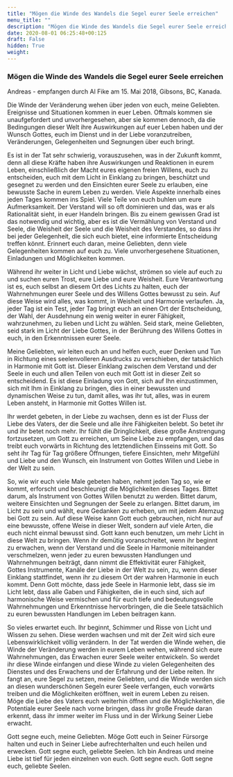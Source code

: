```yaml
---
title: "Mögen die Winde des Wandels die Segel eurer Seele erreichen"
menu_title: ""
description: "Mögen die Winde des Wandels die Segel eurer Seele erreichen"
date: 2020-08-01 06:25:48+00:125
draft: False
hidden: True
weight:
---
```

### Mögen die Winde des Wandels die Segel eurer Seele erreichen

Andreas - empfangen durch Al Fike am 15. Mai 2018, Gibsons, BC, Kanada.

Die Winde der Veränderung wehen über jeden von euch, meine Geliebten. Ereignisse und Situationen kommen in euer Leben. Oftmals kommen sie unaufgefordert und unvorhergesehen, aber sie kommen dennoch, da die Bedingungen dieser Welt ihre Auswirkungen auf euer Leben haben und der Wunsch Gottes, euch im Dienst und in der Liebe voranzutreiben, Veränderungen, Gelegenheiten und Segnungen über euch bringt.

Es ist in der Tat sehr schwierig, vorauszusehen, was in der Zukunft kommt, denn all diese Kräfte haben ihre Auswirkungen und Reaktionen in eurem Leben, einschließlich der Macht eures eigenen freien Willens, euch zu entscheiden, euch mit dem Licht in Einklang zu bringen, beschützt und gesegnet zu werden und den Einsichten eurer Seele zu erlauben, eine bewusste Sache in eurem Leben zu werden. Viele Aspekte innerhalb eines jeden Tages kommen ins Spiel. Viele Teile von euch buhlen um eure Aufmerksamkeit. Der Verstand will so oft dominieren und das, was er als Rationalität sieht, in euer Handeln bringen. Bis zu einem gewissen Grad ist das notwendig und wichtig, aber es ist die Vermählung von Verstand und Seele, die Weisheit der Seele und die Weisheit des Verstandes, so dass ihr bei jeder Gelegenheit, die sich euch bietet, eine informierte Entscheidung treffen könnt. Erinnert euch daran, meine Geliebten, denn viele Gelegenheiten kommen auf euch zu. Viele unvorhergesehene Situationen, Einladungen und Möglichkeiten kommen.

Während ihr weiter in Licht und Liebe wächst, strömen so viele auf euch zu und suchen euren Trost, eure Liebe und eure Weisheit. Eure Verantwortung ist es, euch selbst an diesem Ort des Lichts zu halten, euch der Wahrnehmungen eurer Seele und des Willens Gottes bewusst zu sein. Auf diese Weise wird alles, was kommt, in Weisheit und Harmonie verlaufen. Ja, jeder Tag ist ein Test, jeder Tag bringt euch an einen Ort der Entscheidung, der Wahl, der Ausdehnung ein wenig weiter in eurer Fähigkeit, wahrzunehmen, zu lieben und Licht zu wählen. Seid stark, meine Geliebten, seid stark im Licht der Liebe Gottes, in der Berührung des Willens Gottes in euch, in den Erkenntnissen eurer Seele.

Meine Geliebten, wir leiten euch an und helfen euch, euer Denken und Tun in Richtung eines seelenvolleren Ausdrucks zu verschieben, der tatsächlich in Harmonie mit Gott ist. Dieser Einklang zwischen dem Verstand und der Seele in euch und allen Teilen von euch mit Gott ist in dieser Zeit so entscheidend. Es ist diese Einladung von Gott, sich auf Ihn einzustimmen, sich mit Ihm in Einklang zu bringen, dies in einer bewussten und dynamischen Weise zu tun, damit alles, was ihr tut, alles, was in eurem Leben ansteht, in Harmonie mit Gottes Willen ist.

Ihr werdet gebeten, in der Liebe zu wachsen, denn es ist der Fluss der Liebe des Vaters, der die Seele und alle ihre Fähigkeiten belebt. So betet ihr und ihr betet noch mehr. Ihr fühlt die Dringlichkeit, diese große Anstrengung fortzusetzen, um Gott zu erreichen, um Seine Liebe zu empfangen, und das treibt euch vorwärts in Richtung des letztendlichen Einsseins mit Gott. So seht ihr Tag für Tag größere Öffnungen, tiefere Einsichten, mehr Mitgefühl und Liebe und den Wunsch, ein Instrument von Gottes Willen und Liebe in der Welt zu sein.

So, wie wir euch viele Male gebeten haben, nehmt jeden Tag so, wie er kommt, erforscht und beschleunigt die Möglichkeiten dieses Tages. Bittet darum, als Instrument von Gottes Willen benutzt zu werden. Bittet darum, weitere Einsichten und Segnungen der Seele zu erlangen. Bittet darum, im Licht zu sein und wählt, eure Gedanken zu erheben, um mit jedem Atemzug bei Gott zu sein. Auf diese Weise kann Gott euch gebrauchen, nicht nur auf eine bewusste, offene Weise in dieser Welt, sondern auf viele Arten, die euch nicht einmal bewusst sind. Gott kann euch benutzen, um mehr Licht in diese Welt zu bringen. Wenn ihr demütig voranschreitet, wenn ihr beginnt zu erwachen, wenn der Verstand und die Seele in Harmonie miteinander verschmelzen, wenn jeder zu euren bewussten Handlungen und Wahrnehmungen beiträgt, dann nimmt die Effektivität eurer Fähigkeit, Gottes Instrumente, Kanäle der Liebe in der Welt zu sein, zu, wenn dieser Einklang stattfindet, wenn ihr zu diesem Ort der wahren Harmonie in euch kommt. Denn Gott möchte, dass jede Seele in Harmonie lebt, dass sie im Licht lebt, dass alle Gaben und Fähigkeiten, die in euch sind, sich auf harmonische Weise vermischen und für euch tiefe und bedeutungsvolle Wahrnehmungen und Erkenntnisse hervorbringen, die die Seele tatsächlich zu euren bewussten Handlungen im Leben beitragen kann.

So vieles erwartet euch. Ihr beginnt, Schimmer und Risse von Licht und Wissen zu sehen. Diese werden wachsen und mit der Zeit wird sich eure Lebenswirklichkeit völlig verändern. In der Tat werden die Winde wehen, die Winde der Veränderung werden in eurem Leben wehen, während sich eure Wahrnehmungen, das Erwachen eurer Seele weiter entwickeln. So werdet ihr diese Winde einfangen und diese Winde zu vielen Gelegenheiten des Dienstes und des Erwachens und der Erfahrung und der Liebe reiten. Ihr fangt an, eure Segel zu setzen, meine Geliebten, und die Winde werden sich an diesen wunderschönen Segeln eurer Seele verfangen, euch vorwärts treiben und die Möglichkeiten eröffnen, weit in eurem Leben zu reisen. Möge die Liebe des Vaters euch weiterhin öffnen und die Möglichkeiten, die Potentiale eurer Seele nach vorne bringen, dass ihr große Freude daran erkennt, dass ihr immer weiter im Fluss und in der Wirkung Seiner Liebe erwacht.

Gott segne euch, meine Geliebten. Möge Gott euch in Seiner Fürsorge halten und euch in Seiner Liebe aufrechterhalten und euch heilen und erwecken. Gott segne euch, geliebte Seelen. Ich bin Andreas und meine Liebe ist tief für jeden einzelnen von euch. Gott segne euch. Gott segne euch, geliebte Seelen.
